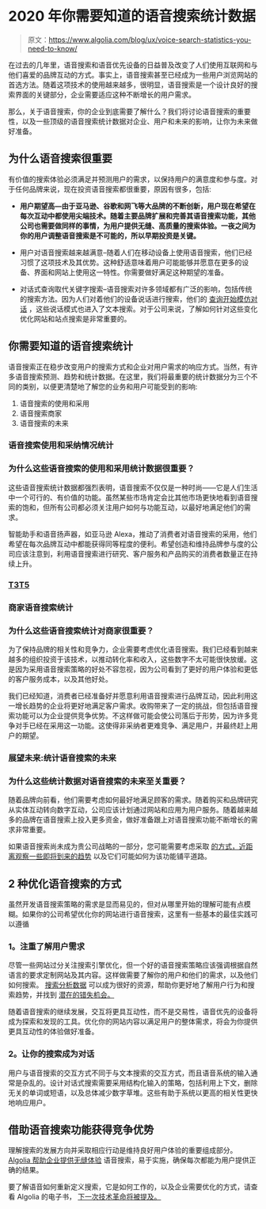 # 2020 年你需要知道的语音搜索统计数据

> 原文：<https://www.algolia.com/blog/ux/voice-search-statistics-you-need-to-know/>

在过去的几年里，语音搜索和语音优先设备的日益普及改变了人们使用互联网和与他们喜爱的品牌互动的方式。事实上，语音搜索甚至已经成为一些用户浏览网站的首选方法。随着这项技术的使用越来越多，很明显，语音搜索是一个设计良好的搜索界面的关键部分，企业需要适应这种不断增长的用户需求。

那么，关于语音搜索，你的企业到底需要了解什么？我们将讨论语音搜索的重要性，以及一些顶级的语音搜索统计数据对企业、用户和未来的影响，让你为未来做好准备。

## [](#why-voice-search-matters)为什么语音搜索很重要

有价值的搜索体验必须满足并预测用户的需求，以保持用户的满意度和参与度。对于任何品牌来说，现在投资语音搜索都很重要，原因有很多，包括:

*   **用户期望高—由于亚马逊、谷歌和网飞等大品牌的不断创新，用户现在希望在每次互动中都使用尖端技术。随着主要品牌扩展和完善其语音搜索功能，其他公司也需要做同样的事情，为用户提供无缝、高质量的搜索体验。一夜之间为你的用户调整语音搜索是不可能的，所以早期投资是关键。**

*   用户对语音搜索越来越满意–随着人们在移动设备上使用语音搜索，他们已经习惯了这项技术及其优势。这种舒适意味着用户可能能够并愿意在更多的设备、界面和网站上使用这一特性。你需要做好满足这种期望的准备。

*   对话式查询取代关键字搜索–语音搜索对许多领域都有广泛的影响，包括传统的搜索方法。因为人们对着他们的设备说话进行搜索，他们的 [查询开始模仿对话](https://blog.algolia.com/conversational-search/) ，这些说话模式也进入了文本搜索。对于公司来说，了解如何针对这些变化优化网站和站点搜索是非常重要的。

## [](#voice-search-stats-you-need-to-know)你需要知道的语音搜索统计

语音搜索正在稳步改变用户的搜索方式和企业对用户需求的响应方式。当然，有许多语音搜索预测、趋势和统计数据。在这里，我们将最重要的统计数据分为三个不同的类别，以便更清楚地了解您的业务和用户可能受到的影响:

1.  语音搜索的使用和采用
2.  语音搜索商家
3.  语音搜索的未来

### [](#voice-search-usage-and-adoption-stats)语音搜索使用和采纳情况统计

### [](#why-do-these-voice-search-usage-and-adoption-stats-matter)为什么这些语音搜索的使用和采用统计数据很重要？

这些语音搜索统计数据都强烈表明，语音搜索不仅仅是一种时尚——它是人们生活中一个可行的、有价值的功能。虽然某些市场肯定会比其他市场更快地看到语音搜索的饱和，但所有公司都必须关注用户如何与功能互动，以最好地满足他们的需求。

智能助手和语音扬声器，如亚马逊 Alexa，推动了消费者对语音搜索的采用，他们希望在每次品牌互动中都能获得同等程度的便利。希望创造和维持品牌参与度的公司应该注意到，利用语音搜索进行研究、客户服务和产品购买的消费者数量正在持续上升。

### [T3<path fill-rule="evenodd" d="M4 9h1v1H4c-1.5 0-3-1.69-3-3.5S2.55 3 4 3h4c1.45 0 3 1.69 3 3.5 0 1.41-.91 2.72-2 3.25V8.59c.58-.45 1-1.27 1-2.09C10 5.22 8.98 4 8 4H4c-.98 0-2 1.22-2 2.5S3 9 4 9zm9-3h-1v1h1c1 0 2 1.22 2 2.5S13.98 12 13 12H9c-.98 0-2-1.22-2-2.5 0-.83.42-1.64 1-2.09V6.25c-1.09.53-2 1.84-2 3.25C6 11.31 7.55 13 9 13h4c1.45 0 3-1.69 3-3.5S14.5 6 13 6z">T5</path>](#)

### [](#voice-search-statistics-for-businesses)商家语音搜索统计

### [](#)

### [](#why-do-these-voice-search-statistics-for-businesses-matter)为什么这些语音搜索统计对商家很重要？

为了保持品牌的相关性和竞争力，企业需要考虑优化语音搜索。我们已经看到越来越多的组织投资于该技术，以推动转化率和收入，这些数字不太可能很快放缓。这是因为采用语音搜索策略的好处不容忽视，因为公司看到了更好的用户体验和更低的客户服务成本，以及其他好处。

我们已经知道，消费者已经准备好并愿意利用语音搜索进行品牌互动，因此利用这一增长趋势的企业将更好地满足客户需求。收购带来了一定的挑战，但包括语音搜索功能可以为企业提供竞争优势。不这样做可能会使公司落后于形势，因为许多竞争对手已经在采用这一功能。这使得非采纳者更难竞争、满足用户，并最终赶上用户的期望。

### [](#)

### [](#looking-ahead-statistics-for-the-future-of-voice-search)展望未来:统计语音搜索的未来

### [](#)

### [](#why-do-these-statistics-for-the-future-of-voice-search-matter)为什么这些统计数据对语音搜索的未来至关重要？

随着品牌向前看，他们需要考虑如何最好地满足顾客的需求。随着购买和品牌研究从实体互动转向数字互动，公司应该计划通过网站和应用为用户服务。随着越来越多的品牌在语音搜索上投入更多资金，做好准备跟上对语音搜索功能不断增长的需求非常重要。

如果语音搜索尚未成为贵公司战略的一部分，您可能需要考虑采取 [的方式，近距离观察一些即将到来的趋势](https://blog.algolia.com/5-voice-search-trends-to-look-out-for/) 以及它们可能如何为该功能铺平道路。

### [](#)

## [](#2-ways-to-optimize-for-voice-search)2 种优化语音搜索的方式

虽然开发语音搜索策略的需求是显而易见的，但对从哪里开始的理解可能有点模糊。如果你的公司希望优化你的网站进行语音搜索，这里有一些基本的最佳实践可以遵循

### [](#)

### [](#1-focus-on-understanding-user-needs)1。注重了解用户需求

尽管一些网站过分关注搜索引擎优化，但一个好的语音搜索策略应该强调根据自然语言的要求定制网站及其内容。这样做需要了解你的用户和他们的需求，以及他们如何搜索。 [搜索分析数据](https://blog.algolia.com/internal-site-search-analysis/) 可以成为很好的资源，帮助你更好地了解用户行为和搜索趋势，并找到 [潜在的错失机会。](https://blog.algolia.com/avoid-no-results-pages/)

随着语音搜索的继续发展，交互将更具互动性，而不是交易性，语音优先的设备将成为探索和发现的工具。优化你的网站内容以满足用户的整体需求，将会为你提供更具互动性的体验做好准备。

### [](#)

### [](#2-make-your-search-conversational%c2%a0)2。让你的搜索成为对话

用户与语音搜索的交互方式不同于与文本搜索的交互方式，而且语音系统的输入通常是杂乱的。设计对话式搜索需要采用结构化输入的策略，包括利用上下文，删除无关的单词或短语，以及总体减少数字草堆。这些有助于系统以更高的相关性更快地响应用户。

## [](#gain-a-competitive-advantage-with-voice-search-functionality)借助语音搜索功能获得竞争优势

理解搜索的发展方向并采取相应行动是维持良好用户体验的重要组成部分。 [Algolia 帮助企业提供无缝体验](https://www.algolia.com/industries-and-solutions/voice-search/) 语音搜索，易于实施，确保每次都能为用户提供正确的结果。

要了解语音如何重新定义搜索，它是如何工作的，以及企业需要优化的方式，请查看 Algolia 的电子书， [下一次技术革命将被提及。](https://resources.algolia.com/ebooks/next-tech-revolution-will-be-spoken)

### [](#)